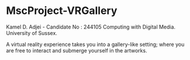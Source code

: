 # MscProject-VRGallery
Kamel D. Adjei - Candidate No : 244105
Computing with Digital Media.
University of Sussex.

A virtual reality experience takes you into a gallery-like setting; where you are free to interact and submerge yourself in the artworks.
